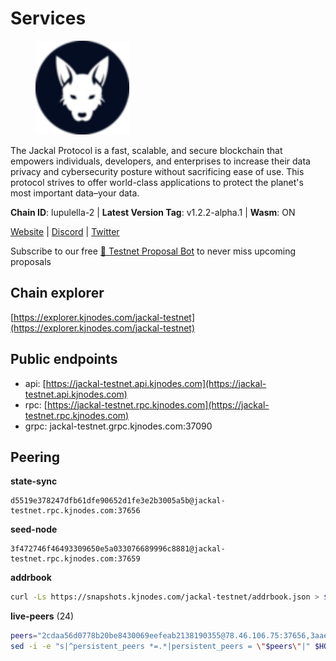 # Services

<figure><img src="https://raw.githubusercontent.com/kj89/cosmos-images/main/logos/jackal.png" width="150" alt=""><figcaption></figcaption></figure>

The Jackal Protocol is a fast, scalable, and secure blockchain that empowers  individuals, developers, and enterprises to increase their data privacy and  cybersecurity posture without sacrificing ease of use. This protocol strives  to offer world-class applications to protect the planet's most important data–your data.

**Chain ID**: lupulella-2 | **Latest Version Tag**: v1.2.2-alpha.1 | **Wasm**: ON

[Website](https://jackalprotocol.com) | [Discord](https://discord.com/invite/5GKym3p6rj) | [Twitter](https://twitter.com/Jackal_Protocol)



Subscribe to our free [🤖 Testnet Proposal Bot](https://t.me/kjnodes_testnet_proposal_bot) to never miss upcoming proposals


## Chain explorer
[https://explorer.kjnodes.com/jackal-testnet](https://explorer.kjnodes.com/jackal-testnet)

## Public endpoints

* api: [https://jackal-testnet.api.kjnodes.com](https://jackal-testnet.api.kjnodes.com)
* rpc: [https://jackal-testnet.rpc.kjnodes.com](https://jackal-testnet.rpc.kjnodes.com)
* grpc: jackal-testnet.grpc.kjnodes.com:37090

## Peering

**state-sync**

```text
d5519e378247dfb61dfe90652d1fe3e2b3005a5b@jackal-testnet.rpc.kjnodes.com:37656
```

**seed-node**

```text
3f472746f46493309650e5a033076689996c8881@jackal-testnet.rpc.kjnodes.com:37659
```

**addrbook**
```bash
curl -Ls https://snapshots.kjnodes.com/jackal-testnet/addrbook.json > $HOME/.canine/config/addrbook.json
```

**live-peers** (24)
```bash
peers="2cdaa56d0778b20be8430069eefeab2138190355@78.46.106.75:37656,3aaeda343f226f9f2f00eeda53a20db438449c8c@89.58.45.204:46656,712dd67b7abe08577d394e90a4930492c8f7d2ee@65.108.124.219:41656,4ea723e652f11433734ae2aa6f364ef0510d6636@16.163.74.176:26626,11b91d243d43e761c96cfbf49f2f2bd06cce2df8@65.109.23.114:17556,423f6f98982a368956de9bec807b8fa1ee9c099b@65.108.98.41:37656,5c2a752c9b1952dbed075c56c600c3a79b58c395@195.3.220.57:26906,cf3921d374ad226e4b2248626c285302cba5e55e@141.95.33.39:26656,0394449cab5a29f24dd4f37683d3b7622f27c0fc@65.108.206.118:61156,1b191fb9ef837dec648136097f94925a15dd85ab@213.170.135.20:26516,84af58201840781a0a62449d1dcdb0ad0cf5bdb3@91.223.3.144:26356,09d9127972ded9e22f9f11833ed7fcfa149cf1fa@65.109.92.240:19126,9a2c091798681f89b11f8eea370bf9c6284437c5@167.86.115.183:26656,fd5b3021fe67406e63c1a3e3e89cb243bc0791c9@65.109.32.174:32656,2ededbdbd98580e22ae8c3676e37b6e1fc1d987b@142.132.248.253:23656,a0f726a3dffb45d9cbde0913701bd757fcd7e434@157.90.2.254:36656,b549c1092e37db22576e31f19cbec4b1b3b36503@116.202.227.117:37656,d5519e378247dfb61dfe90652d1fe3e2b3005a5b@65.109.68.190:37656,3c6d856a429224201d78c7f28026874d10a27f57@5.75.227.78:26656,e4e93ce4b050c9d821e15b69477f5da706121343@65.109.93.152:31656,ff5171d91cb033670238998dc84bdf69468bb053@51.89.232.234:27686,ec78732a7d5bdc1e27e8d7ac1bffe3881c9fb271@65.108.226.183:17556,8a11570dbaa0f4d98ca2ef0ad117e9c1154d81b9@65.108.230.113:19126,ade4d8bc8cbe014af6ebdf3cb7b1e9ad36f412c0@176.9.82.221:17556"
sed -i -e "s|^persistent_peers *=.*|persistent_peers = \"$peers\"|" $HOME/.canine/config/config.toml
```
